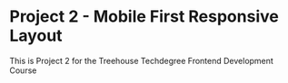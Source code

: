 # Project 2 - Mobile First Responsive Layout
This is Project 2 for the Treehouse Techdegree Frontend Development Course
